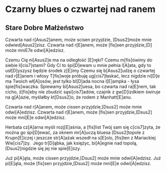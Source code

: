 # Czarny blues o czwartej nad ranem
## Stare Dobre Małżeństwo


Czwarta nad r[Asus2]anem, może scisen przyjdzie, [Dsus2]może mnie odwied[Asus2]zisz.
Czwarta nad r[E]anem, może [fis]sen przyjdzie,[D] może mniE7e odwi[A]edzisz.

Czemu Cię ni[Asus2]e ma na odległość [E]ręki? Czemu m[fis]ówimy do siebie li[cis7]stami?
Gdy Ci to śpi[D]ewam u mnie pełnia l[A]ata, gdy to usł[D]yszysz będzie środek z[E]imy
Czemu się b[Asus2]udzę o czwartej nad r[E]anem i włosy T[fis]woje próbuję ug[cis7]łaskać,
lecz nigdzie ni[D]e ma Twoich wł[A]osów, jest tylko bl[D]ada nocna l[E]ampka - łysa śpie[fis]waczka.
Śpiewamy bl[Asus2]uesa, bo czwarta nad ra[E]nem, tak cicho, ż[fis]eby nie zbudzić sąsi[cis7]adów,
czajnik z gw[D]izdkiem świruje na g[A]azie, myślałby kt[Dsus2]o, że rodem z Manhatt[E]anu.

Czwarta nad r[A]anem, może cissen przyjdzie,[Dsus2] może mnie odwi[A]edzisz.
Czwarta nad r[E]anem, może [fis]sen przyjdzie,[Dsus2] może mni[E]e odwi[A]edzisz.

Herbata cz[A]arna myśli rozj[E]aśnia, a [fis]list Twój sam się c[cis7]zyta,
że można go śpi[D]ewać, za oknem mr[A]uczą bluesa [Dsus2]topole z Krupn[E]iczej
i jeszcze str[A]ażak wszedł na s[E]olo, [fis]ten z Mariackiej Wie[cis7]ży. 
Jego tr[D]ąbka, jak księżyc, bi[A]egnie nad topolą, [Dsus2]nigdzie się jej nie spie[E]szy.

Już pi[A]ąta, może cissen przyjdzie,[Dsus2] może mnie odwi[A]edzisz.
Już pi[E]ąta, może [fis]sen przyjdzie,[Dsus2] może mni[E]e odwi[A]edzisz.

